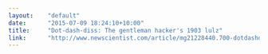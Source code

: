 ```yaml
---
layout:    "default"
date:      "2015-07-09 18:24:10+10:00"
title:     "Dot-dash-diss: The gentleman hacker's 1903 lulz"
link:      "http://www.newscientist.com/article/mg21228440.700-dotdashdiss-the-gentleman-hackers-1903-lulz.html?full=true"
---
```

